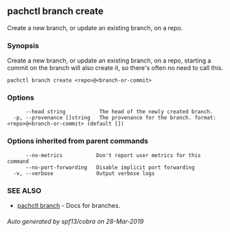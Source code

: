 ## pachctl branch create

Create a new branch, or update an existing branch, on a repo.

### Synopsis


Create a new branch, or update an existing branch, on a repo, starting a commit on the branch will also create it, so there's often no need to call this.

```
pachctl branch create <repo>@<branch-or-commit>
```

### Options

```
      --head string           The head of the newly created branch.
  -p, --provenance []string   The provenance for the branch. format: <repo>@<branch-or-commit> (default [])
```

### Options inherited from parent commands

```
      --no-metrics           Don't report user metrics for this command
      --no-port-forwarding   Disable implicit port forwarding
  -v, --verbose              Output verbose logs
```

### SEE ALSO
* [pachctl branch](pachctl_branch.md)	 - Docs for branches.

###### Auto generated by spf13/cobra on 28-Mar-2019
